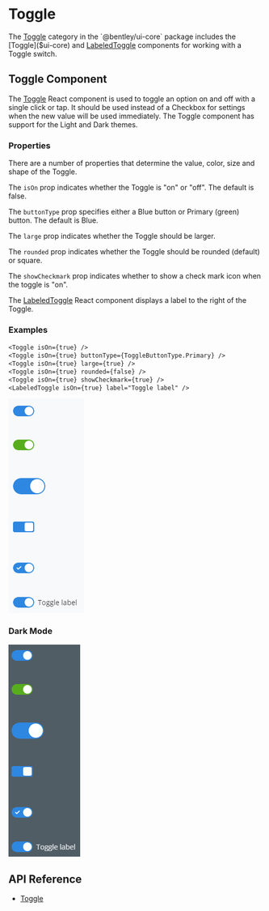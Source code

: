 # Toggle

The [Toggle]($ui-core:Toggle) category in the `@bentley/ui-core` package includes
the [Toggle]($ui-core) and [LabeledToggle]($ui-core) components for working with a Toggle switch.

## Toggle Component

The [Toggle]($ui-core) React component is used to toggle an option on and off with a single click or tap.
It should be used instead of a Checkbox for settings when the new value will be used immediately.
The Toggle component has support for the Light and Dark themes.

### Properties

There are a number of properties that determine the value, color, size and shape of the Toggle.

The `isOn` prop indicates whether the Toggle is "on" or "off". The default is false.

The `buttonType` prop specifies either a Blue button or Primary (green) button. The default is Blue.

The `large` prop indicates whether the Toggle should be larger.

The `rounded` prop indicates whether the Toggle should be rounded (default) or square.

The `showCheckmark` prop indicates whether to show a check mark icon when the toggle is "on".

The [LabeledToggle]($ui-core) React component displays a label to the right of the Toggle.

### Examples

```tsx
<Toggle isOn={true} />
<Toggle isOn={true} buttonType={ToggleButtonType.Primary} />
<Toggle isOn={true} large={true} />
<Toggle isOn={true} rounded={false} />
<Toggle isOn={true} showCheckmark={true} />
<LabeledToggle isOn={true} label="Toggle label" />
```

![toggles](./images/Toggles.png "Toggles")

### Dark Mode

![toggles dark](./images/TogglesDark.png "Toggles in Dark Theme")

## API Reference

* [Toggle]($ui-core:Toggle)
